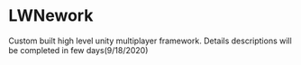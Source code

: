 # LWNework
Custom built high level unity multiplayer framework.
Details descriptions will be completed in few days(9/18/2020)

